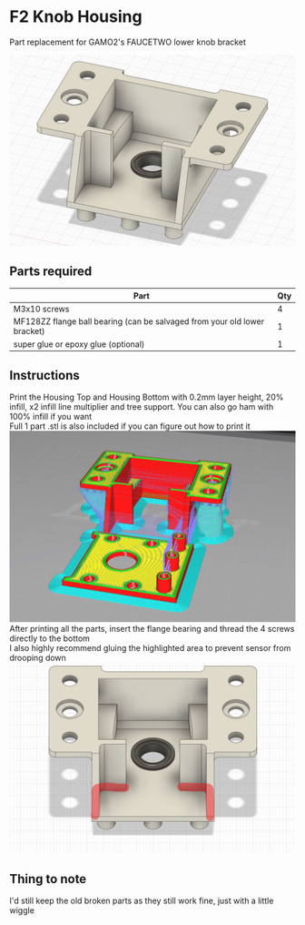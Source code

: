 # F2 Knob Housing
Part replacement for GAMO2's FAUCETWO lower knob bracket

![model](pics/model.JPG)

## Parts required
| Part                                                                      | Qty |
|---------------------------------------------------------------------------|-----|
| M3x10 screws                                                              | 4   |
| MF128ZZ flange ball bearing (can be salvaged from your old lower bracket) | 1   |
| super glue or epoxy glue (optional)                                       | 1   |

## Instructions
Print the Housing Top and Housing Bottom with 0.2mm layer height, 20% infill, x2 infill line multiplier and tree support. You can also go ham with 100% infill if you want      
Full 1 part .stl is also included if you can figure out how to print it
![slicer](pics/slicer.JPG)
After printing all the parts, insert the flange bearing and thread the 4 screws directly to the bottom     
I also highly recommend gluing the highlighted area to prevent sensor from drooping down
![glue-area](pics/glue-area.png)
## Thing to note
I'd still keep the old broken parts as they still work fine, just with a little wiggle
